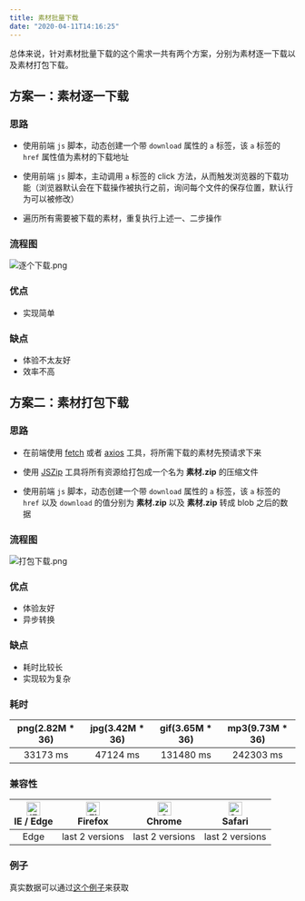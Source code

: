```yaml
---
title: 素材批量下载
date: "2020-04-11T14:16:25"
---
```


总体来说，针对素材批量下载的这个需求一共有两个方案，分别为素材逐一下载以及素材打包下载。

## 方案一：素材逐一下载

### 思路

- 使用前端 `js` 脚本，动态创建一个带 `download` 属性的 `a` 标签，该 `a` 标签的 `href` 属性值为素材的下载地址

- 使用前端 `js` 脚本，主动调用 `a` 标签的 click 方法，从而触发浏览器的下载功能（浏览器默认会在下载操作被执行之前，询问每个文件的保存位置，默认行为可以被修改）

- 遍历所有需要被下载的素材，重复执行上述一、二步操作

### 流程图

![逐个下载.png](http://ww1.sinaimg.cn/large/d58e2729gy1gdps76orp5j206f0j63yu.jpg)

### 优点

- 实现简单

### 缺点

- 体验不太友好
- 效率不高

## 方案二：素材打包下载

### 思路

- 在前端使用 [fetch](https://fetch.spec.whatwg.org/) 或者 [axios](https://github.com/axios/axios) 工具，将所需下载的素材先预请求下来

- 使用 [JSZip](https://stuk.github.io/jszip/) 工具将所有资源给打包成一个名为 **素材.zip** 的压缩文件

- 使用前端 `js` 脚本，动态创建一个带 `download` 属性的 `a` 标签，该 `a` 标签的 `href` 以及 `download` 的值分别为 **素材.zip** 以及 **素材.zip** 转成 blob 之后的数据

### 流程图

![打包下载.png](http://ww1.sinaimg.cn/large/d58e2729gy1gdps76owasj20c90m9t9b.jpg)

### 优点

- 体验友好
- 异步转换

### 缺点

- 耗时比较长
- 实现较为复杂

### 耗时

png(2.82M * 36) | jpg(3.42M * 36) | gif(3.65M * 36) | mp3(9.73M * 36)
:-:|:-:|:-:|:-:
33173 ms | 47124 ms | 131480 ms | 242303 ms

### 兼容性

| [<img src="https://raw.githubusercontent.com/alrra/browser-logos/master/src/edge/edge_48x48.png" alt="IE / Edge" width="24px" height="24px" />](http://godban.github.io/browsers-support-badges/)<br/>IE / Edge | [<img src="https://raw.githubusercontent.com/alrra/browser-logos/master/src/firefox/firefox_48x48.png" alt="Firefox" width="24px" height="24px" />](http://godban.github.io/browsers-support-badges/)<br/>Firefox | [<img src="https://raw.githubusercontent.com/alrra/browser-logos/master/src/chrome/chrome_48x48.png" alt="Chrome" width="24px" height="24px" />](http://godban.github.io/browsers-support-badges/)<br/>Chrome | [<img src="https://raw.githubusercontent.com/alrra/browser-logos/master/src/safari/safari_48x48.png" alt="Safari" width="24px" height="24px" />](http://godban.github.io/browsers-support-badges/)<br/>Safari |
| :---------: | :---------: | :---------: | :---------: |
| Edge| last 2 versions| last 2 versions| last 2 versions

### 例子

真实数据可以通过[这个例子](https://github.com/liuliangsir/image-downloader-example)来获取

